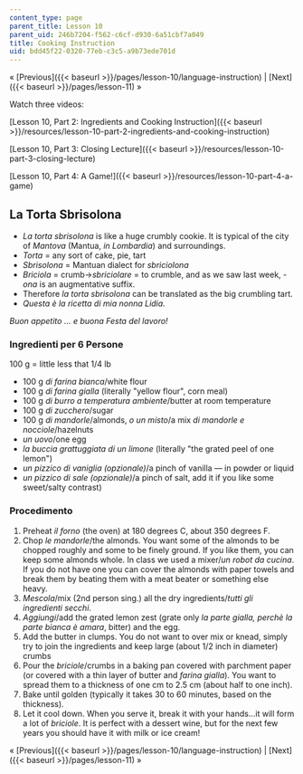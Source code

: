 ```yaml
---
content_type: page
parent_title: Lesson 10
parent_uid: 246b7204-f562-c6cf-d930-6a51cbf7a049
title: Cooking Instruction
uid: bdd45f22-0320-77eb-c3c5-a9b73ede701d
---
```


« [Previous]({{< baseurl >}}/pages/lesson-10/language-instruction) | [Next]({{< baseurl >}}/pages/lesson-11) »

Watch three videos:

[Lesson 10, Part 2: Ingredients and Cooking Instruction]({{< baseurl >}}/resources/lesson-10-part-2-ingredients-and-cooking-instruction)

[Lesson 10, Part 3: Closing Lecture]({{< baseurl >}}/resources/lesson-10-part-3-closing-lecture)

[Lesson 10, Part 4: A Game!]({{< baseurl >}}/resources/lesson-10-part-4-a-game)

La Torta Sbrisolona
-------------------

*   _La torta sbrisolona_ is like a huge crumbly cookie. It is typical of the city of _Mantova_ (Mantua, _in Lombardia_) and surroundings.
*   _Torta_ = any sort of cake, pie, tart
*   _Sbrisolona_ = Mantuan dialect for _sbriciolona_
*   _Briciola_ = crumb→_sbriciolare_ = to crumble, and as we saw last week, -_ona_ is an augmentative suffix.
*   Therefore _la torta sbrisolona_ can be translated as the big crumbling tart.
*   _Questa è la ricetta di mia nonna Lidia._

_Buon appetito ... e buona Festa del lavoro!_

### Ingredienti per 6 Persone

100 g = little less that 1/4 lb

*   100 g _di farina bianca_/white flour
*   100 g _di farina gialla_ (literally "yellow flour", corn meal)
*   100 g _di burro a temperatura ambiente_/butter at room temperature
*   100 g _di zucchero_/sugar
*   100 g _di mandorle_/almonds, _o un misto_/a mix _di mandorle e nocciole_/hazelnuts
*   _un uovo_/one egg
*   _la buccia grattuggiata di un limone_ (literally "the grated peel of one lemon")
*   _un pizzico di vaniglia (opzionale)_/a pinch of vanilla — in powder or liquid
*   _un pizzico di sale (opzionale)_/a pinch of salt, add it if you like some sweet/salty contrast)

### Procedimento

1.  Preheat _il forno_ (the oven) at 180 degrees C, about 350 degrees F.
2.  Chop _le mandorle_/the almonds. You want some of the almonds to be chopped roughly and some to be finely ground. If you like them, you can keep some almonds whole. In class we used a mixer/_un robot da cucina_. If you do not have one you can cover the almonds with paper towels and break them by beating them with a meat beater or something else heavy.
3.  _Mescola_/mix (2nd person sing.) all the dry ingredients/_tutti gli ingredienti secchi_.
4.  _Aggiungi_/add the grated lemon zest (grate only _la parte gialla, perchè la parte bianca è amara_, bitter) and the egg.
5.  Add the butter in clumps. You do not want to over mix or knead, simply try to join the ingredients and keep large (about 1/2 inch in diameter) crumbs
6.  Pour the _briciole_/crumbs in a baking pan covered with parchment paper (or covered with a thin layer of butter and _farina gialla_). You want to spread them to a thickness of one cm to 2.5 cm (about half to one inch).
7.  Bake until golden (typically it takes 30 to 60 minutes, based on the thickness).
8.  Let it cool down. When you serve it, break it with your hands...it will form a lot of _briciole_. It is perfect with a dessert wine, but for the next few years you should have it with milk or ice cream!

« [Previous]({{< baseurl >}}/pages/lesson-10/language-instruction) | [Next]({{< baseurl >}}/pages/lesson-11) »